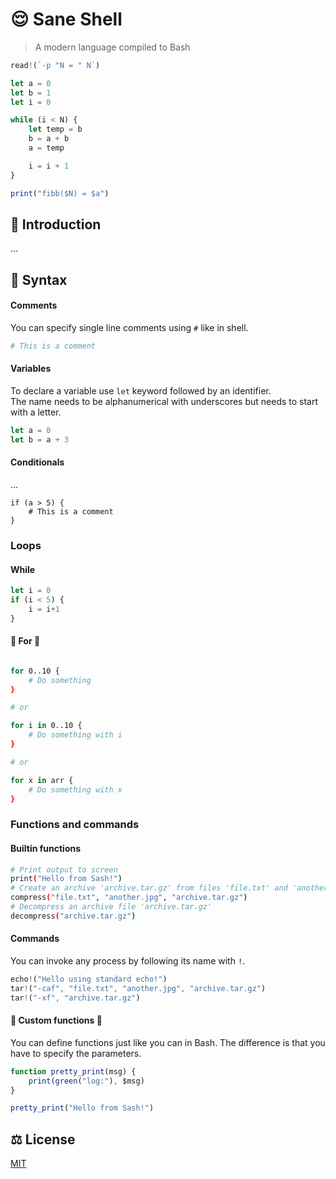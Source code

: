 # 😌 Sane Shell

> A modern language compiled to Bash

```js
read!(`-p "N = " N`)

let a = 0
let b = 1
let i = 0

while (i < N) {
    let temp = b
    b = a + b
    a = temp

    i = i + 1
}

print("fibb($N) = $a") 
```

## 💬 Introduction

...

## 📖 Syntax

#### Comments

You can specify single line comments using `#` like in shell.

```sh
# This is a comment
```

#### Variables

To declare a variable use `let` keyword followed by an identifier.\
The name needs to be alphanumerical with underscores but needs to start with a letter.

```js
let a = 0
let b = a + 3
```

#### Conditionals

...

```shell
if (a > 5) {
    # This is a comment
}
```

### Loops

#### While

```js
let i = 0
if (i < 5) {
    i = i+1
}
```

#### 🚧 For 🚧

```sh

for 0..10 {
    # Do something
}

# or

for i in 0..10 {
    # Do something with i
}

# or

for x in arr {
    # Do something with x
}
```

### Functions and commands

#### Builtin functions

```sh
# Print output to screen
print("Hello from Sash!")
# Create an archive 'archive.tar.gz' from files 'file.txt' and 'another.jpg'
compress("file.txt", "another.jpg", "archive.tar.gz")
# Decompress an archive file 'archive.tar.gz'
decompress("archive.tar.gz")
```

#### Commands

You can invoke any process by following its name with `!`.

```js
echo!("Hello using standard echo!")
tar!("-caf", "file.txt", "another.jpg", "archive.tar.gz")
tar!("-xf", "archive.tar.gz")
```

#### 🚧 Custom functions 🚧

You can define functions just like you can in Bash. The difference is that you have to specify the parameters.

```js
function pretty_print(msg) {
    print(green("log:"), $msg)
}

pretty_print("Hello from Sash!")
```

## ⚖️ License

[MIT](LICENSE)
